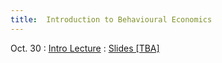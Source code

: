 ```yaml
---
title:  Introduction to Behavioural Economics
---
```


Oct. 30
: [Intro Lecture](#)
  : [Slides [TBA]](#)

